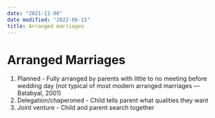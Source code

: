 ```yaml
---
date: "2021-11-08"
date modified: "2022-06-15"
title: Arranged marriages
---
```


# Arranged Marriages
1. Planned - Fully arranged by parents with little to no meeting before wedding day (not typical of most modern arranged marriages —Batabyal, 2001)
2. Delegation/chaperoned - Child tells parent what qualities they want
3. Joint venture - Child and parent search together
